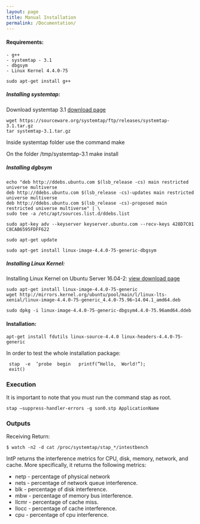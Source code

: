 ```yaml
---
layout: page
title: Manual Installation
permalink: /Documentation/
---
```


#### Requirements:

    - g++
    - systemtap - 3.1
    - dbgsym
    - Linux Kernel 4.4.0-75


```shell
sudo apt-get install g++
```
##### Installing systemtap:
Download systemtap 3.1 [download page](https://sourceware.org/systemtap/ftp/releases/systemtap-3.1.tar.gz)

```shell
wget https://sourceware.org/systemtap/ftp/releases/systemtap-3.1.tar.gz
tar systemtap-3.1.tar.gz
```
Inside systemtap folder use the command make

On the folder /tmp/systemtap-3.1 make install

##### Installing dgbsym

```shell
echo "deb http://ddebs.ubuntu.com $(lsb_release -cs) main restricted universe multiverse
deb http://ddebs.ubuntu.com $(lsb_release -cs)-updates main restricted universe multiverse
deb http://ddebs.ubuntu.com $(lsb_release -cs)-proposed main restricted universe multiverse" | \
sudo tee -a /etc/apt/sources.list.d/ddebs.list

sudo apt-key adv --keyserver keyserver.ubuntu.com --recv-keys 428D7C01 C8CAB6595FDFF622

sudo apt-get update

sudo apt-get install linux-image-4.4.0-75-generic-dbgsym

```

##### Installing Linux Kernel:
Installing Linux Kernel on Ubuntu Server 16.04-2: [view download page](https://packages.ubuntu.com/xenial/linux-image-4.4.0-75-generic)


```shell
sudo apt-get install linux-image-4.4.0-75-generic
wget http://mirrors.kernel.org/ubuntu/pool/main/l/linux-lts-xenial/linux-image-4.4.0-75-generic_4.4.0-75.96~14.04.1_amd64.deb

sudo dpkg -i linux-image-4.4.0-75-generic-dbgsym4.4.0-75.96amd64.ddeb
```

#### Installation:

```shell
apt-get install fdutils linux-source-4.4.0 linux-headers-4.4.0-75-generic
```

In order to test the whole installation package:

```shell
 stap  -e  ’probe  begin   printf(”Hello,  World!”);
 exit() 
```

### Execution
It is important to note that you must run the command stap as root.
```shell
stap –suppress-handler-errors -g son0.stp ApplicationName
```


### Outputs
Receiving Return:

```shell
$ watch -n2 -d cat /proc/systemtap/stap_*/intestbench
```

IntP returns the interference metrics for CPU, disk, memory, network, and cache. More specifically, it returns the following metrics:

* netp - percentage of physical network
* nets - percentage of network queue interference.
* blk - percentage of disk interference.
* mbw - percentage of memory bus interference.
* llcmr - percentage of cache miss.
* llocc - percentage of cache interference.
* cpu - percentage of cpu interference.